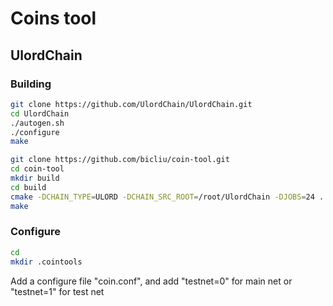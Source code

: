 Coins tool
==================

UlordChain
-------------
### Building

```bash
git clone https://github.com/UlordChain/UlordChain.git
cd UlordChain
./autogen.sh
./configure
make

git clone https://github.com/bicliu/coin-tool.git
cd coin-tool
mkdir build
cd build
cmake -DCHAIN_TYPE=ULORD -DCHAIN_SRC_ROOT=/root/UlordChain -DJOBS=24 ..
make
```

### Configure

```bash
cd
mkdir .cointools
```

Add a configure file "coin.conf", and add "testnet=0" for main net or "testnet=1" for test net
